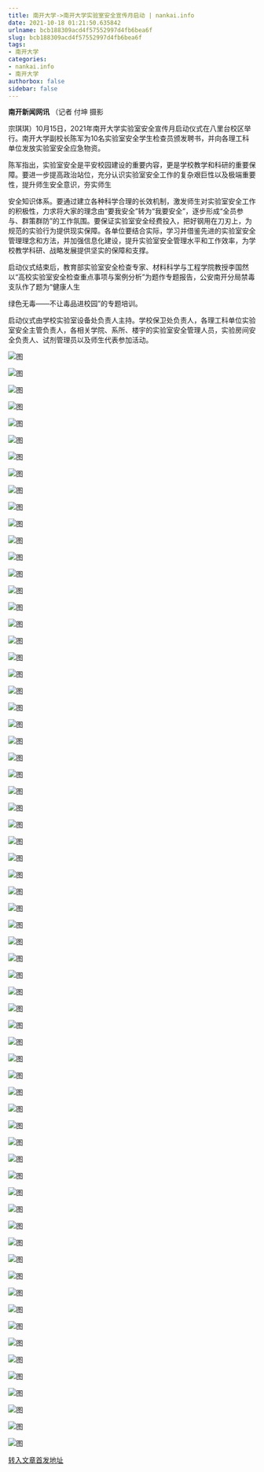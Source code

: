 ```yaml
---
title: 南开大学->南开大学实验室安全宣传月启动 | nankai.info
date: 2021-10-18 01:21:50.635842
urlname: bcb188309acd4f57552997d4fb6bea6f
slug: bcb188309acd4f57552997d4fb6bea6f
tags: 
- 南开大学
categories:
- nankai.info
- 南开大学
authorbox: false
sidebar: false
---
```

**南开新闻网讯** （记者 付坤 摄影

宗琪琪）10月15日，2021年南开大学实验室安全宣传月启动仪式在八里台校区举行。南开大学副校长陈军为10名实验室安全学生检查员颁发聘书，并向各理工科单位发放实验室安全应急物资。

陈军指出，实验室安全是平安校园建设的重要内容，更是学校教学和科研的重要保障。要进一步提高政治站位，充分认识实验室安全工作的复杂艰巨性以及极端重要性，提升师生安全意识，夯实师生
<!--more-->
安全知识体系。要通过建立各种科学合理的长效机制，激发师生对实验室安全工作的积极性，力求将大家的理念由“要我安全”转为“我要安全”，逐步形成“全员参与、群策群防”的工作氛围。要保证实验室安全经费投入，把好钢用在刀刃上，为规范的实验行为提供现实保障。各单位要结合实际，学习并借鉴先进的实验室安全管理理念和方法，并加强信息化建设，提升实验室安全管理水平和工作效率，为学校教学科研、战略发展提供坚实的保障和支撑。

启动仪式结束后，教育部实验室安全检查专家、材料科学与工程学院教授李国然以“高校实验室安全检查重点事项与案例分析”为题作专题报告，公安南开分局禁毒支队作了题为“健康人生

绿色无毒——不让毒品进校园”的专题培训。

启动仪式由学校实验室设备处负责人主持。学校保卫处负责人，各理工科单位实验室安全主管负责人，各相关学院、系所、楼宇的实验室安全管理人员，实验房间安全负责人、试剂管理员以及师生代表参加活动。

![图](http://news.nankai.edu.cn/ywsd/system/2021/10/15/g)

![图](http://news.nankai.edu.cn/ywsd/system/2021/10/15/p)

![图](http://news.nankai.edu.cn/ywsd/system/2021/10/15/j)

![图](http://news.nankai.edu.cn/ywsd/system/2021/10/15/)

![图](http://news.nankai.edu.cn/ywsd/system/2021/10/15/7)

![图](http://news.nankai.edu.cn/ywsd/system/2021/10/15/b)

![图](http://news.nankai.edu.cn/ywsd/system/2021/10/15/a)

![图](http://news.nankai.edu.cn/ywsd/system/2021/10/15/9)

![图](http://news.nankai.edu.cn/ywsd/system/2021/10/15/3)

![图](http://news.nankai.edu.cn/ywsd/system/2021/10/15/4)

![图](http://news.nankai.edu.cn/ywsd/system/2021/10/15/1)

![图](http://news.nankai.edu.cn/ywsd/system/2021/10/15/2)

![图](http://news.nankai.edu.cn/ywsd/system/2021/10/15/_)

![图](http://news.nankai.edu.cn/ywsd/system/2021/10/15/1)

![图](http://news.nankai.edu.cn/ywsd/system/2021/10/15/6)

![图](http://news.nankai.edu.cn/ywsd/system/2021/10/15/0)

![图](http://news.nankai.edu.cn/ywsd/system/2021/10/15/2)

![图](http://news.nankai.edu.cn/ywsd/system/2021/10/15/4)

![图](http://news.nankai.edu.cn/ywsd/system/2021/10/15/0)

![图](http://news.nankai.edu.cn/ywsd/system/2021/10/15/0)

![图](http://news.nankai.edu.cn/ywsd/system/2021/10/15/0)

![图](http://news.nankai.edu.cn/ywsd/system/2021/10/15/3)

![图](http://news.nankai.edu.cn/ywsd/system/2021/10/15/0)

![图](http://news.nankai.edu.cn/ywsd/system/2021/10/15/0)

![图](http://news.nankai.edu.cn/)

![图](http://news.nankai.edu.cn/ywsd/system/2021/10/15/0)

![图](http://news.nankai.edu.cn/ywsd/system/2021/10/15/2)

![图](http://news.nankai.edu.cn/ywsd/system/2021/10/15/4)

![图](http://news.nankai.edu.cn/)

![图](http://news.nankai.edu.cn/ywsd/system/2021/10/15/0)

![图](http://news.nankai.edu.cn/ywsd/system/2021/10/15/0)

![图](http://news.nankai.edu.cn/ywsd/system/2021/10/15/0)

![图](http://news.nankai.edu.cn/)

![图](http://news.nankai.edu.cn/ywsd/system/2021/10/15/3)

![图](http://news.nankai.edu.cn/ywsd/system/2021/10/15/0)

![图](http://news.nankai.edu.cn/ywsd/system/2021/10/15/0)

![图](http://news.nankai.edu.cn/)

![图](http://news.nankai.edu.cn/ywsd/system/2021/10/15/c)

![图](http://news.nankai.edu.cn/ywsd/system/2021/10/15/i)

![图](http://news.nankai.edu.cn/ywsd/system/2021/10/15/p)

![图](http://news.nankai.edu.cn/)

![图](http://news.nankai.edu.cn/ywsd/system/2021/10/15/n)

![图](http://news.nankai.edu.cn/ywsd/system/2021/10/15/c)

![图](http://news.nankai.edu.cn/ywsd/system/2021/10/15/)

![图](http://news.nankai.edu.cn/ywsd/system/2021/10/15/u)

![图](http://news.nankai.edu.cn/ywsd/system/2021/10/15/d)

![图](http://news.nankai.edu.cn/ywsd/system/2021/10/15/e)

![图](http://news.nankai.edu.cn/ywsd/system/2021/10/15/)

![图](http://news.nankai.edu.cn/ywsd/system/2021/10/15/i)

![图](http://news.nankai.edu.cn/ywsd/system/2021/10/15/a)

![图](http://news.nankai.edu.cn/ywsd/system/2021/10/15/k)

![图](http://news.nankai.edu.cn/ywsd/system/2021/10/15/n)

![图](http://news.nankai.edu.cn/ywsd/system/2021/10/15/a)

![图](http://news.nankai.edu.cn/ywsd/system/2021/10/15/n)

![图](http://news.nankai.edu.cn/ywsd/system/2021/10/15/)

![图](http://news.nankai.edu.cn/ywsd/system/2021/10/15/s)

![图](http://news.nankai.edu.cn/ywsd/system/2021/10/15/w)

![图](http://news.nankai.edu.cn/ywsd/system/2021/10/15/e)

![图](http://news.nankai.edu.cn/ywsd/system/2021/10/15/n)

![图](http://news.nankai.edu.cn/)

![图](http://news.nankai.edu.cn/)

![图](http://news.nankai.edu.cn/ywsd/system/2021/10/15/:)

![图](http://news.nankai.edu.cn/ywsd/system/2021/10/15/p)

![图](http://news.nankai.edu.cn/ywsd/system/2021/10/15/t)

![图](http://news.nankai.edu.cn/ywsd/system/2021/10/15/t)

![图](http://news.nankai.edu.cn/ywsd/system/2021/10/15/h)

[转入文章首发地址](http://news.nankai.edu.cn/ywsd/system/2021/10/15/030048348.shtml)
